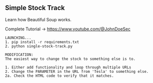 <h2>Simple Stock Track</h2>
<p>Learn how Beautiful Soup works.</p>

Complete Tutorial -> https://www.youtube.com/@JohnDoeSec

```
LAUNCHING...
1. pip install -r requirements.txt
2. python single-stock-track.py
```

```
MODIFICATION:
The easiest way to change the stock to something else is to.

1. Either add functionality and loop through multiple URLs
2. Change the PARAMETER in the URL from 'Tesla' to something else.
2a. Check the HTML code to verify that it matches.
```

